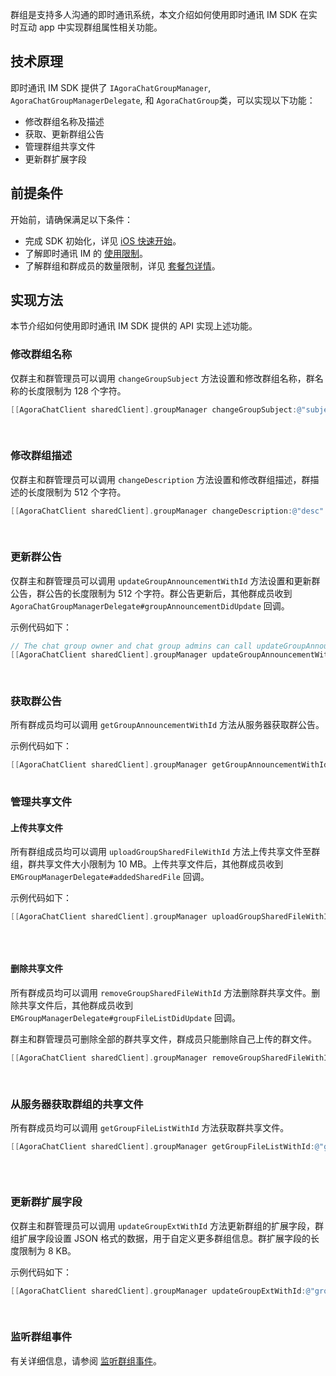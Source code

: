 群组是支持多人沟通的即时通讯系统，本文介绍如何使用即时通讯 IM SDK 在实时互动 app 中实现群组属性相关功能。

## 技术原理

即时通讯 IM SDK 提供了 `IAgoraChatGroupManager`, `AgoraChatGroupManagerDelegate`, 和 `AgoraChatGroup`类，可以实现以下功能：

- 修改群组名称及描述
- 获取、更新群组公告
- 管理群组共享文件
- 更新群扩展字段

## 前提条件

开始前，请确保满足以下条件：

- 完成 SDK 初始化，详见 [iOS 快速开始](./agora_chat_get_started_ios)。
- 了解即时通讯 IM 的 [使用限制](./agora_chat_limitation)。
- 了解群组和群成员的数量限制，详见 [套餐包详情](./agora_chat_plan)。

## 实现方法

本节介绍如何使用即时通讯 IM SDK 提供的 API 实现上述功能。

### 修改群组名称

仅群主和群管理员可以调用 `changeGroupSubject` 方法设置和修改群组名称，群名称的长度限制为 128 个字符。

```objective-c
[[AgoraChatClient sharedClient].groupManager changeGroupSubject:@"subject"
                                                                                                              forGroup:@"groupID"
                                                                                                                   error:nil];
```

### 修改群组描述

仅群主和群管理员可以调用 `changeDescription` 方法设置和修改群组描述，群描述的长度限制为 512 个字符。

```objective-c
[[AgoraChatClient sharedClient].groupManager changeDescription:@"desc"
                                                                                                             forGroup:@"groupID"
                                                                                                                 error:nil];
```

### 更新群公告

仅群主和群管理员可以调用 `updateGroupAnnouncementWithId` 方法设置和更新群公告，群公告的长度限制为 512 个字符。群公告更新后，其他群成员收到 `AgoraChatGroupManagerDelegate#groupAnnouncementDidUpdate` 回调。

示例代码如下：

```objective-c
// The chat group owner and chat group admins can call updateGroupAnnouncementWithId to set or update the chat group announcements. The announcement length can be up to 512 characters.
[[AgoraChatClient sharedClient].groupManager updateGroupAnnouncementWithId:@"groupID"
                                                                                                                          announcement:@"announcement"
                                                                                                                                       error:nil];
```

### 获取群公告

所有群成员均可以调用 `getGroupAnnouncementWithId` 方法从服务器获取群公告。

示例代码如下：

```objective-c
[[AgoraChatClient sharedClient].groupManager getGroupAnnouncementWithId:@"groupID"
                                                                                                                                   error:nil];
```

### 管理共享文件

#### 上传共享文件

所有群组成员均可以调用 `uploadGroupSharedFileWithId` 方法上传共享文件至群组，群共享文件大小限制为 10 MB。上传共享文件后，其他群成员收到 `EMGroupManagerDelegate#addedSharedFile` 回调。

示例代码如下：

```objective-c
[[AgoraChatClient sharedClient].groupManager uploadGroupSharedFileWithId:@"groupID"
                                                                                                                                 filePath:@"filePath"
                                                                                                                               progress:nil
                                                                                                                             completion:nil];
```

#### 删除共享文件

所有群成员均可以调用 `removeGroupSharedFileWithId` 方法删除群共享文件。删除共享文件后，其他群成员收到 `EMGroupManagerDelegate#groupFileListDidUpdate` 回调。

群主和群管理员可删除全部的群共享文件，群成员只能删除自己上传的群文件。

```objective-c
[[AgoraChatClient sharedClient].groupManager removeGroupSharedFileWithId:@"groupID"
                                                                                                                       sharedFileId:@"fileID"
                                                                                                                                  error:nil];
```

### 从服务器获取群组的共享文件

所有群成员均可以调用 `getGroupFileListWithId` 方法获取群共享文件。

```objective-c
[[AgoraChatClient sharedClient].groupManager getGroupFileListWithId:@"groupID"
                                                                                                                  pageNumber:pageNumber
                                                                                                                    pageSize:pageSize
                                                                                                                           error:nil];
```

### 更新群扩展字段

仅群主和群管理员可以调用 `updateGroupExtWithId` 方法更新群组的扩展字段，群组扩展字段设置 JSON 格式的数据，用于自定义更多群组信息。群扩展字段的长度限制为 8 KB。

示例代码如下：

```objective-c
[[AgoraChatClient sharedClient].groupManager updateGroupExtWithId:@"groupID"
                                                                                                                            ext:@"ext"
                                                                                                                        error:nil];
```

### 监听群组事件

有关详细信息，请参阅 [监听群组事件](./agora_chat_group_ios#监听群组事件)。